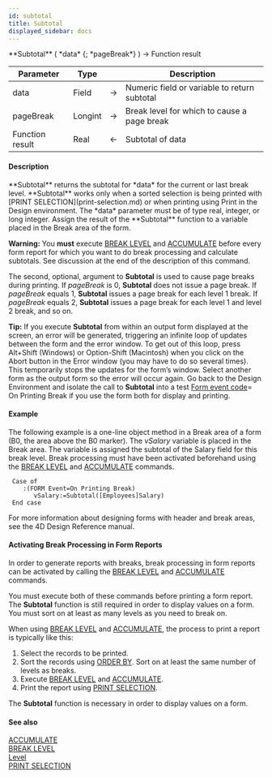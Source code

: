 ```yaml
---
id: subtotal
title: Subtotal
displayed_sidebar: docs
---
```


<!--REF #_command_.Subtotal.Syntax-->**Subtotal** ( *data* {; *pageBreak*} ) -> Function result<!-- END REF-->
<!--REF #_command_.Subtotal.Params-->
| Parameter | Type |  | Description |
| --- | --- | --- | --- |
| data | Field | -> | Numeric field or variable to return subtotal |
| pageBreak | Longint | -> | Break level for which to cause a page break |
| Function result | Real | <- | Subtotal of data |

<!-- END REF-->

#### Description 

<!--REF #_command_.Subtotal.Summary-->**Subtotal** returns the subtotal for *data* for the current or last break level.<!-- END REF--> **Subtotal** works only when a sorted selection is being printed with [PRINT SELECTION](print-selection.md) or when printing using Print in the Design environment. The *data* parameter must be of type real, integer, or long integer. Assign the result of the **Subtotal** function to a variable placed in the Break area of the form.

**Warning:** You **must** execute [BREAK LEVEL](break-level.md) and [ACCUMULATE](accumulate.md) before every form report for which you want to do break processing and calculate subtotals. See discussion at the end of the description of this command.

The second, optional, argument to **Subtotal** is used to cause page breaks during printing. If *pageBreak* is 0, **Subtotal** does not issue a page break. If *pageBreak* equals 1, **Subtotal** issues a page break for each level 1 break. If *pageBreak* equals 2, **Subtotal** issues a page break for each level 1 and level 2 break, and so on.

**Tip:** If you execute **Subtotal** from within an output form displayed at the screen, an error will be generated, triggering an infinite loop of updates between the form and the error window. To get out of this loop, press Alt+Shift (Windows) or Option-Shift (Macintosh) when you click on the Abort button in the Error window (you may have to do so several times). This temporarily stops the updates for the form’s window. Select another form as the output form so the error will occur again. Go back to the Design Environment and isolate the call to **Subtotal** into a test [Form event code](form-event-code.md)\= On Printing Break if you use the form both for display and printing.

#### Example 

The following example is a one-line object method in a Break area of a form (B0, the area above the B0 marker). The *vSalary* variable is placed in the Break area. The variable is assigned the subtotal of the Salary field for this break level. Break processing must have been activated beforehand using the [BREAK LEVEL](break-level.md) and [ACCUMULATE](accumulate.md) commands.

```4d
 Case of
    :(FORM Event=On Printing Break)
       vSalary:=Subtotal([Employees]Salary)
 End case
```

For more information about designing forms with header and break areas, see the 4D Design Reference manual.

#### Activating Break Processing in Form Reports 

In order to generate reports with breaks, break processing in form reports can be activated by calling the [BREAK LEVEL](break-level.md) and [ACCUMULATE](accumulate.md) commands. 

You must execute both of these commands before printing a form report. The **Subtotal** function is still required in order to display values on a form. You must sort on at least as many levels as you need to break on.

When using [BREAK LEVEL](break-level.md) and [ACCUMULATE](accumulate.md), the process to print a report is typically like this: 

1. Select the records to be printed.
2. Sort the records using [ORDER BY](order-by.md). Sort on at least the same number of levels as breaks.
3. Execute [BREAK LEVEL](break-level.md) and [ACCUMULATE](accumulate.md).
4. Print the report using [PRINT SELECTION](print-selection.md).

The **Subtotal** function is necessary in order to display values on a form.

#### See also 

[ACCUMULATE](accumulate.md)  
[BREAK LEVEL](break-level.md)  
[Level](level.md)  
[PRINT SELECTION](print-selection.md)  